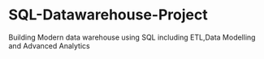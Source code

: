 # SQL-Datawarehouse-Project
Building Modern data warehouse using SQL including ETL,Data Modelling and Advanced Analytics
